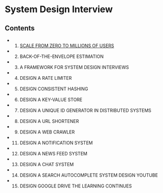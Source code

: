 # System Design Interview

## Contents
- 1. [SCALE FROM ZERO TO MILLIONS OF USERS](./scale_0_1M_of_users.md)
- 2. BACK-OF-THE-ENVELOPE ESTIMATION
- 3. A FRAMEWORK FOR SYSTEM DESIGN INTERVIEWS
- 4. DESIGN A RATE LIMITER
- 5. DESIGN CONSISTENT HASHING
- 6. DESIGN A KEY-VALUE STORE
- 7. DESIGN A UNIQUE ID GENERATOR IN DISTRIBUTED SYSTEMS 
- 8. DESIGN A URL SHORTENER
- 9. DESIGN A WEB CRAWLER
- 11. DESIGN A NOTIFICATION SYSTEM
- 12. DESIGN A NEWS FEED SYSTEM
- 13. DESIGN A CHAT SYSTEM
- 14. DESIGN A SEARCH AUTOCOMPLETE SYSTEM DESIGN YOUTUBE
- 15. DESIGN GOOGLE DRIVE THE LEARNING CONTINUES

